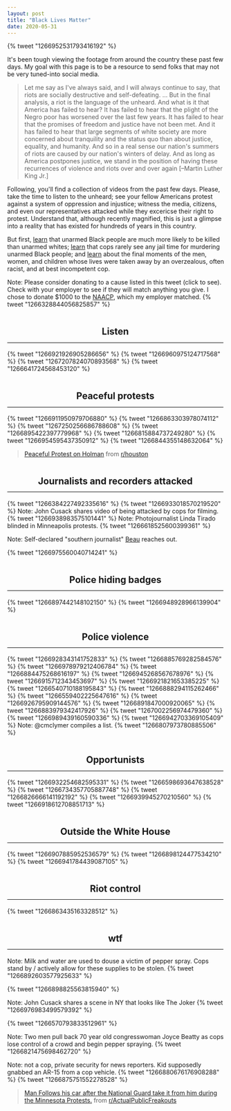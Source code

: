 ```yaml
---
layout: post
title: "Black Lives Matter"
date: 2020-05-31
---
```


<style type="text/css">{% tweetStyles %}</style>

<style type="text/css">
h2 {
  position: sticky;
  width: 100%;
  height: 50px;
  top: 0;
  background-color: var(--body-background-color);
  border-bottom: 1px black solid;
  z-index: 1;

  max-width: 100%; width: 500px; min-width: 221px;

  display: flex;
  align-items: center;
  justify-content: center;
  text-align: center;
}
</style>

{% tweet "1266952531793416192" %}

It's been tough viewing the footage from around the country these past few days. My goal with this page is to be a resource to send folks that may not be very tuned-into social media.

> Let me say as I've always said, and I will always continue to say, that riots are socially destructive and self-defeating. ... But in the final analysis, a riot is the language of the unheard. And what is it that America has failed to hear? It has failed to hear that the plight of the Negro poor has worsened over the last few years. It has failed to hear that the promises of freedom and justice have not been met. And it has failed to hear that large segments of white society are more concerned about tranquility and the status quo than about justice, equality, and humanity. And so in a real sense our nation's summers of riots are caused by our nation's winters of delay. And as long as America postpones justice, we stand in the position of having these recurrences of violence and riots over and over again [–Martin Luther King Jr.]

Following, you'll find a collection of videos from the past few days. Please, take the time to listen to the unheard; see your fellow Americans protest against a system of oppression and injustice; witness the media, citizens, and even our representatives attacked while they excericse their right to protest. Understand that, although recently magnified, this is just a glimpse into a reality that has existed for hundreds of years in this country.

But first, [learn](https://www.washingtonpost.com/news/powerpost/paloma/powerup/2020/05/28/powerup-racism-and-police-violence-in-spotlight-at-crucial-time-in-2020-race/5eced36688e0fa32f822be79/) that unarmed Black people are much more likely to be killed than unarmed whites; [learn](https://mappingpoliceviolence.org/unarmed/) that cops rarely see any jail time for murdering unarmed Black people; and [learn](https://www.npr.org/2020/05/29/865261916/a-decade-of-watching-black-people-die) about the final moments of the men, women, and children whose lives were taken away by an overzealous, often racist, and at best incompetent cop.

Note: Please consider donating to a cause listed in this tweet (click to see). Check with your employer to see if they will match anything you give. I chose to donate $1000 to the [NAACP](https://naacp.org/make-donation-naacp/), which my employer matched.
{% tweet "1266328844056825857" %}

## Listen

{% tweet "1266921926905286656" %}
{% tweet "1266960975124717568" %}
{% tweet "1267207824070893568" %}
{% tweet "1266641724568453120" %}

## Peaceful protests

{% tweet "1266911950979706880" %}
{% tweet "1266863303978074112" %}
{% tweet "1267250256686788608" %}
{% tweet "1266895422397779968" %}
{% tweet "1266815884737249280" %}
{% tweet "1266954595437350912" %}
{% tweet "1266844355148632064" %}

<blockquote class="reddit-card" data-card-created="1590964858"><a href="https://www.reddit.com/r/houston/comments/gto06m/peaceful_protest_on_holman/">Peaceful Protest on Holman</a> from <a href="http://www.reddit.com/r/houston">r/houston</a></blockquote>
<script async src="//embed.redditmedia.com/widgets/platform.js" charset="UTF-8"></script>

## Journalists and recorders attacked

{% tweet "1266384227492335616" %}
{% tweet "1266933018570219520" %}
Note: John Cusack shares video of being attacked by cops for filming.
{% tweet "1266938983575101441" %}
Note: Photojournalist Linda Tirado blinded in Minneapolis protests.
{% tweet "1266618525600399361" %}

Note: Self-declared "southern journalist" [Beau](https://twitter.com/BeauTFC) reaches out.

{% tweet "1266975560040714241" %}

## Police hiding badges

{% tweet "1266897442148102150" %}
{% tweet "1266948928966139904" %}

## Police violence

{% tweet "1266928343141752833" %}
{% tweet "1266885769282584576" %}
{% tweet "1266978979212406784" %}
{% tweet "1266884475268616197" %}
{% tweet "1266945268567678976" %}
{% tweet "1266915712343453697" %}
{% tweet "1266921821653385225" %}
{% tweet "1266540710188195843" %}
{% tweet "1266888294115262466" %}
{% tweet "1266559402225647616" %}
{% tweet "1266926795909144576" %}
{% tweet "1266891847000920065" %}
{% tweet "1266883979342417926" %}
{% tweet "1267002256974479360" %}
{% tweet "1266989439160590336" %}
{% tweet "1266942703369105409" %}
Note: @cmclymer compiles a list.
{% tweet "1266807973780885506" %}

## Opportunists

{% tweet "1266932254682595331" %}
{% tweet "1266598693647638528" %}
{% tweet "1266734357705887748" %}
{% tweet "1266826666141192192" %}
{% tweet "1266939945270210560" %}
{% tweet "1266918612708851713" %}

## Outside the White House

{% tweet "1266907885952536579" %}
{% tweet "1266898124477534210" %}
{% tweet "1266941784439087105" %}

## Riot control

{% tweet "1266863435163328512" %}

## wtf

Note: Milk and water are used to douse a victim of pepper spray. Cops stand by / actively allow for these supplies to be stolen.
{% tweet "1266892603577925633" %}

{% tweet "1266898825563815940" %}

Note: John Cusack shares a scene in NY that looks like The Joker
{% tweet "1266976983499579392" %}

{% tweet "1266570793833512961" %}

Note: Two men pull back 70 year old congresswoman Joyce Beatty as cops lose control of a crowd and begin pepper spraying.
{% tweet "1266821475698462720" %}

Note: not a cop, private security for news reporters. Kid supposedly gnabbed an AR-15 from a cop vehicle.
{% tweet "1266880676176908288" %}
{% tweet "1266875751552278528" %}


<blockquote class="reddit-card" data-card-created="1590965049"><a href="https://www.reddit.com/r/ActualPublicFreakouts/comments/gtfe3c/man_follows_his_car_after_the_national_guard_take/">Man Follows his car after the National Guard take it from him during the Minnesota Protests.</a> from <a href="http://www.reddit.com/r/ActualPublicFreakouts">r/ActualPublicFreakouts</a></blockquote>
<script async src="//embed.redditmedia.com/widgets/platform.js" charset="UTF-8"></script>

<script async src="https://platform.twitter.com/widgets.js" charset="utf-8"></script>

<script>
  const observer = new MutationObserver(function(mutations) {
    mutations.forEach(function(mutation) {
      if (mutation.attributeName === "class") {
        // NOTE: changing theme attribute doesn't update twitter embedded. Instead, just reload page if theme changes.
        // const isDark = document.documentElement.classList.contains('dark');
        // for (const el of document.querySelectorAll('.twitter-tweet')) {
        //   el.setAttribute('data-theme', isDark ? 'dark' : 'light');
        // }
        window.location.reload();
      }
    });
  });
  observer.observe(document.documentElement, {
    attributes: true
  });

  const isDark = document.documentElement.classList.contains('dark');
  for (const el of document.querySelectorAll('.twitter-tweet')) {
    el.setAttribute('data-theme', isDark ? 'dark' : 'light');
  }
</script>
